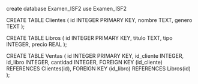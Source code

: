 create database Examen_ISF2
use Examen_ISF2

CREATE TABLE Clientes (
    id INTEGER PRIMARY KEY,
    nombre TEXT,
    genero TEXT
);

CREATE TABLE Libros (
    id INTEGER PRIMARY KEY,
    titulo TEXT,
    tipo INTEGER,
    precio REAL
);

CREATE TABLE Ventas (
    id INTEGER PRIMARY KEY,
    id_cliente INTEGER,
    id_libro INTEGER,
    cantidad INTEGER,
    FOREIGN KEY (id_cliente) REFERENCES Clientes(id),
    FOREIGN KEY (id_libro) REFERENCES Libros(id)
);
